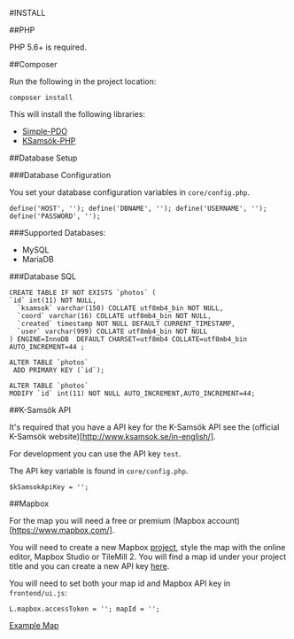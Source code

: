 #INSTALL

##PHP

PHP 5.6+ is required.

##Composer

Run the following in the project location:

`composer install`

This will install the following libraries:

 - [Simple-PDO](https://github.com/Abbe98/Simple-PDO)
 - [KSamsök-PHP](https://github.com/Abbe98/ksamsok-php)

##Database Setup

###Database Configuration

You set your database configuration variables in `core/config.php`.

`define('HOST', '');
define('DBNAME', '');
define('USERNAME', '');
define('PASSWORD', '');`

###Supported Databases:

 - MySQL
 - MariaDB

###Database SQL

```
CREATE TABLE IF NOT EXISTS `photos` (
`id` int(11) NOT NULL,
  `ksamsok` varchar(150) COLLATE utf8mb4_bin NOT NULL,
  `coord` varchar(16) COLLATE utf8mb4_bin NOT NULL,
  `created` timestamp NOT NULL DEFAULT CURRENT_TIMESTAMP,
  `user` varchar(999) COLLATE utf8mb4_bin NOT NULL
) ENGINE=InnoDB  DEFAULT CHARSET=utf8mb4 COLLATE=utf8mb4_bin AUTO_INCREMENT=44 ;

ALTER TABLE `photos`
 ADD PRIMARY KEY (`id`);

ALTER TABLE `photos`
MODIFY `id` int(11) NOT NULL AUTO_INCREMENT,AUTO_INCREMENT=44;
```

##K-Samsök API

It's required that you have a API key for the K-Samsök API see the (official K-Samsök website)[http://www.ksamsok.se/in-english/]. 

For development you can use the API key `test`.

The API key variable is found in `core/config.php`.

`$kSamsokApiKey = '';`

##Mapbox

For the map you will need a free or premium (Mapbox account)[https://www.mapbox.com/].

You will need to create a new Mapbox [project](https://www.mapbox.com/projects/), style the map with the online editor, Mapbox Studio or TileMill 2. You will find a map id under your project title and you can create a new API key [here](https://www.mapbox.com/account/apps/).

You will need to set both your map id and Mapbox API key in `frontend/ui.js`:

`L.mapbox.accessToken = '';
mapId = '';`

[Example Map](https://api.tiles.mapbox.com/v4/abbe.kj42nfkg/page.html?access_token=pk.eyJ1IjoiYWJiZSIsImEiOiJmMUJVRkRrIn0.HFVLR_-KbhpiuV9DBkt7jw#13/59.3289/18.0660)
